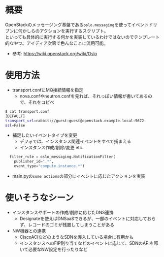 # 概要

OpenStackのメッセージング基盤である`oslo.messaging`を使ってイベントドリブンに何かしらのアクションを実行するスクリプト。  
といっても具体的に実行する何かを実装しているわけではないのでテンプレート的なやつ。アイディア次第で色んなことに流用可能。

* 参考: https://wiki.openstack.org/wiki/Oslo

# 使用方法

* transport.confにMQ接続情報を指定
  * nova.confやneutron.confを見れば、それっぽい情報が書いてあるので、それをコピペ

```bash
$ cat transport.conf
[DEFAULT]
transport_url=rabbit://guest:guest@openstack.example.local:5672
ssl=False
```

* 補足したいイベントタイプを変更
  * デフォでは、インスタンス関連イベントをすべて捕まえる
  * インスタンス作成/削除/変更 etc.

```python
  filter_rule = oslo_messaging.NotificationFilter(
    publisher_id=".*",
    event_type="compute.instance.*")
```

* main.pyの`some actions`の部分にイベントに応じたアクションを実装

# 使いそうなシーン

* インスタンスやポートの作成/削除に応じたDNS連携
  * Designateを使えばDNSaaSできるが、一部のイベントに対応しておらず、レコードのゴミが残置してしまうことがある
* NW機器との連携
  * CiscoACIなどのようなSDNを導入している場合に有用かも
  * インスタンスへのFIP割り当てなどのイベントに応じて、SDNのAPIを叩いて必要なNW設定を行ったりなど
